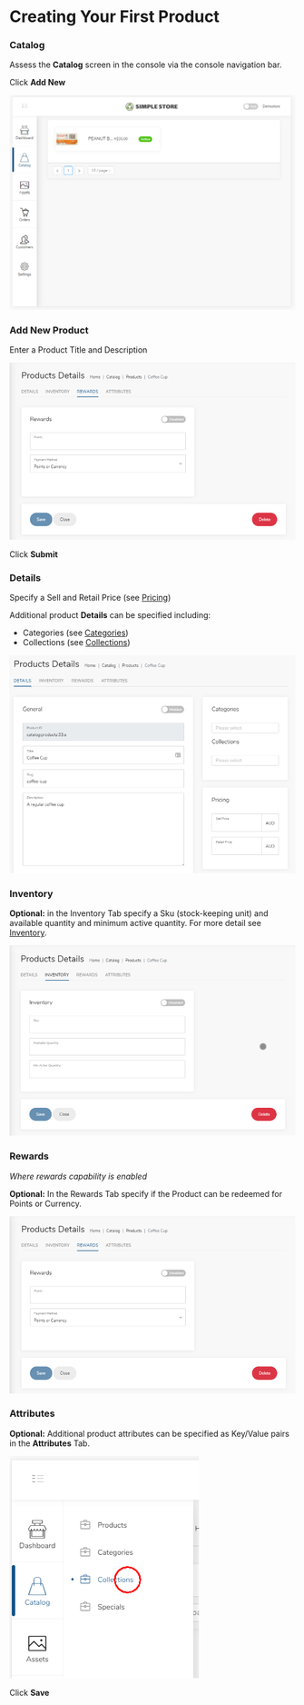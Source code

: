 # Creating Your First Product

### Catalog

Assess the **Catalog** screen in the console via the console navigation bar.

Click **Add New**

![](../.gitbook/assets/image%20%2822%29.png)

### Add New Product

Enter a Product Title and Description

![](../.gitbook/assets/image%20%2813%29.png)

Click **Submit**

###  Details

Specify a Sell and Retail Price \(see [Pricing](../back-end-apis/pricing.md)\)

Additional product **Details** can be specified including:

* Categories \(see [Categories](../catalog/categories.md)\)
* Collections \(see [Collections](../catalog/collections.md)\)

![](../.gitbook/assets/image%20%2829%29.png)



### Inventory

**Optional:** in the Inventory Tab specify a Sku \(stock-keeping unit\) and available quantity and minimum active quantity. For more detail see [Inventory](../back-end-apis/inventory.md).

![](../.gitbook/assets/image%20%281%29.png)

###  Rewards

_Where rewards capability is enabled_

**Optional:** In the Rewards Tab specify if the Product can be redeemed for Points or Currency.

![](../.gitbook/assets/image%20%2833%29.png)

### Attributes

**Optional:** Additional product attributes can be specified as Key/Value pairs in the **Attributes** Tab.

![](../.gitbook/assets/image%20%2824%29.png)

Click **Save**

